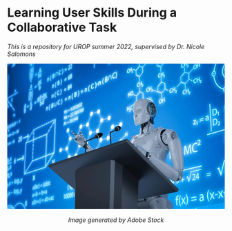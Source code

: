 # Learning User Skills During a Collaborative Task

*This is a repository for UROP summer 2022, supervised by Dr. Nicole Salomons*

<p align="center">
<img src="AdobeStock_206783935-1200x800.webp">
</p>
<p align="center">
<em>Image generated by  Adobe Stock</em>
</p>